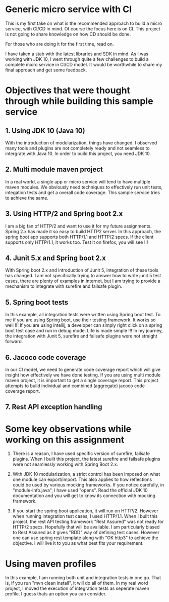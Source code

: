 # Generic micro service with CI

This is my first take on what is the recommended approach to build a micro service, with CI/CD in mind. Of course the focus here is on CI. This project is not going to share knowledge on how CD should be done.

For those who are doing it for the first time, read on.

I have taken a stab with the latest libraries and SDK in mind.
As I was working with JDK 10, I went through quite a few challenges to build a complete micro service in CI/CD model.
It would be worthwhile to share my final approach and get some feedback.

# Objectives that were thought through while building this sample service

## 1. Using JDK 10 (Java 10)

With the introduction of modularization, things have changed. I observed many tools and plugins are not completely ready and not seamless to intergrate with Java 10.
In order to build this project, you need JDK 10.

## 2. Multi module maven project

In a real world, a single app or micro service will tend to have multiple maven modules.
We obviously need techniques to effectively run unit tests, integation tests and get a overall code coverage.
This sample service tries to achieve the same.

## 3. Using HTTP/2 and Spring boot 2.x

I am a big fan of HTTP/2 and want to use it for my future assignments. Spring 2.x has made it so easy to build HTTP2 server.
In this approach, the spring boot app supports both HTTP/1.1 and HTTP/2 specs.
If the client supports only HTTP/1.1, it works too. Test it on firefox, you will see !!!

## 4. Junit 5.x and Spring boot 2.x

With Spring boot 2.x and introduction of Junit 5, integration of these tools has changed.
I am not specifically trying to answer how to write junit 5 test cases, there are plenty of examples in internet, 
but I am trying to provide a mechanism to integrate with surefire and failsafe plugin.

## 5. Spring boot tests

In this example, all integration tests were written using Spring boot test.
To me if you are using Spring boot, use their testing framework. It works so well !!!
If you are using intellij, a developer can simply right click on a spring boot test case and run in debug mode. Life is made simple !!!
In my journey, the integration with Junit 5, surefire and failsafe plugins were not straight forward.

## 6. Jacoco code coverage

In our CI model, we need to generate code coverage report which will give insight how effectively we have done testing.
If you are using multi module maven project, it is important to get a single coverage report.
This project attempts to build individual and combined (aggregate) jacoco code coverage report.

## 7. Rest API exception handling

# Some key observations while working on this assignment

1. There is a reason, I have used specific version of surefire, failsafe plugins. 
When I built this project, the latest surefire and failsafe plugins were not seamlessly working with Spring Boot 2.x.

2. With JDK 10 modularization, a strict control has been imposed on what one module can export/import. 
This also applies to how reflections could be used by various mocking frameworks. If you notice carefully, in "module-info.java", I have used "opens". 
Read the official JDK 10 documentation and you will get to know its connection with mocking framework. 

3. If you start the spring boot application, it will run on HTTP/2. However when running integration test cases, I used HTTP/1.1.
When I built this project, the rest API testing framework "Rest Assured" was not ready for HTTP/2 specs. Hopefully that will be available.
I am particularly biased to Rest Assured as it gives "BDD" way of defining test cases. 
However one can use spring rest template along with "OK http3" to achieve the objective. I will live it to you as what best fits your requirement.

# Using maven profiles

In this example, I am running both unit and integration tests in one go. That is, if you run "mvn clean install", it will do all of them.
In my real word project, I moved the execution of integration tests as seperate maven profile. I guess thats an option you can consider.

